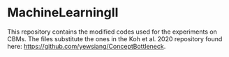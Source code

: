 # MachineLearningII
This repository contains the modified codes used for the experiments on CBMs.
The files substitute the ones in the Koh et al. 2020 repository found here: https://github.com/yewsiang/ConceptBottleneck.
